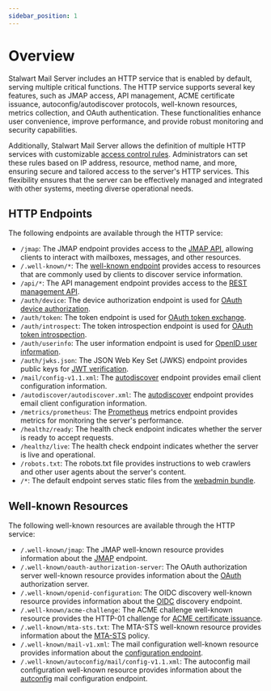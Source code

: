 ```yaml
---
sidebar_position: 1
---
```


# Overview

Stalwart Mail Server includes an HTTP service that is enabled by default, serving multiple critical functions. The HTTP service supports several key features, such as JMAP access, API management, ACME certificate issuance, autoconfig/autodiscover protocols, well-known resources, metrics collection, and OAuth authentication. These functionalities enhance user convenience, improve performance, and provide robust monitoring and security capabilities.

Additionally, Stalwart Mail Server allows the definition of multiple HTTP services with customizable [access control rules](/docs/server/http/access-control). Administrators can set these rules based on IP address, resource, method name, and more, ensuring secure and tailored access to the server's HTTP services. This flexibility ensures that the server can be effectively managed and integrated with other systems, meeting diverse operational needs.

## HTTP Endpoints

The following endpoints are available through the HTTP service:

- `/jmap`: The JMAP endpoint provides access to the [JMAP API](/docs/jmap/overview), allowing clients to interact with mailboxes, messages, and other resources.
- `/.well-known/*`: The [well-known endpoint](#well-known-resources) provides access to resources that are commonly used by clients to discover service information.
- `/api/*`: The API management endpoint provides access to the [REST management API](/docs/api/management/overview).
- `/auth/device`: The device authorization endpoint is used for [OAuth device authorization](/docs/auth/oauth/overview).
- `/auth/token`: The token endpoint is used for [OAuth token exchange](/docs/auth/oauth/overview).
- `/auth/introspect`: The token introspection endpoint is used for [OAuth token introspection](/docs/auth/oauth/endpoints#authintrospect).
- `/auth/userinfo`: The user information endpoint is used for [OpenID user information](/docs/auth/openid/endpoints#authuserinfo).
- `/auth/jwks.json`: The JSON Web Key Set (JWKS) endpoint provides public keys for [JWT verification](/docs/auth/openid/endpoints#authjwksjson).
- `/mail/config-v1.1.xml`: The [autodiscover](/docs/server/autoconfig) endpoint provides email client configuration information.
- `/autodiscover/autodiscover.xml`: The [autodiscover](/docs/server/autoconfig) endpoint provides email client configuration information.
- `/metrics/prometheus`: The [Prometheus](/docs/telemetry/metrics/prometheus) metrics endpoint provides metrics for monitoring the server's performance.
- `/healthz/ready`: The health check endpoint indicates whether the server is ready to accept requests.
- `/healthz/live`: The health check endpoint indicates whether the server is live and operational.
- `/robots.txt`: The robots.txt file provides instructions to web crawlers and other user agents about the server's content.
- `/*`: The default endpoint serves static files from the [webadmin bundle](/docs/management/webadmin/overview).

## Well-known Resources

The following well-known resources are available through the HTTP service:

- `/.well-known/jmap`: The JMAP well-known resource provides information about the [JMAP](/docs/jmap/overview) endpoint. 
- `/.well-known/oauth-authorization-server`: The OAuth authorization server well-known resource provides information about the [OAuth](/docs/auth/oauth/overview) authorization server.
- `/.well-known/openid-configuration`: The OIDC discovery well-known resource provides information about the [OIDC](/docs/auth/openid/overview) discovery endpoint.
- `/.well-known/acme-challenge`: The ACME challenge well-known resource provides the HTTP-01 challenge for [ACME certificate issuance](/docs/server/tls/acme/challenges#http-01).
- `/.well-known/mta-sts.txt`: The MTA-STS well-known resource provides information about the [MTA-STS](/docs/smtp/transport-security/mta-sts) policy.
- `/.well-known/mail-v1.xml`: The mail configuration well-known resource provides information about the [configuration endpoint](/docs/server/autoconfig).
- `/.well-known/autoconfig/mail/config-v1.1.xml`: The autoconfig mail configuration well-known resource provides information about the [autconfig](/docs/server/autoconfig) mail configuration endpoint.
